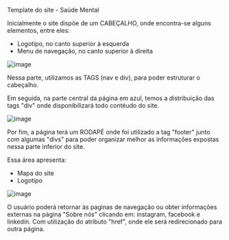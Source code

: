 Template do site - Saúde Mental  

Inicialmente o site dispõe de um CABEÇALHO, onde encontra-se alguns elementos, entre eles:

  - Logotipo, no canto superior à esquerda
  - Menu de navegação, no canto superior à direita
 
![image](https://user-images.githubusercontent.com/113210006/194771394-a9739975-5774-4597-8141-627e43600fa4.png)

Nessa parte, utilizamos as TAGS (nav e div), para poder estruturar o cabeçalho.


Em seguida, na parte central da página em azul, temos a distribuição das tags "div" onde disponibilizará todo contéudo do site.

![image](https://user-images.githubusercontent.com/113210006/194771560-fabcd27c-3285-41a7-86cb-08188512b198.png)


Por fim, a página terá um RODAPÉ onde foi utilizado a tag "footer" junto com algumas "divs" para poder organizar melhor as informações expostas nessa parte 
inferior do site. 

Essa área apresenta:
  - Mapa do site 
  - Logotipo 

![image](https://user-images.githubusercontent.com/113210006/194771740-0adc4b78-fe52-4f89-a27f-65a4e42b1553.png)

O usuário poderá retornar às paginas de navegação ou obter informações externas na página "Sobre nós" clicando em: instagram, facebook e linkedin. Com
utilização do atributo "href", onde ele será redirecionado para outra página. 
